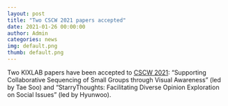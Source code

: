 ```yaml
---
layout: post
title: "Two CSCW 2021 papers accepted"
date: 2021-01-26 00:00:00
author: Admin
categories: news
img: default.png
thumb: default.png
---
```


Two KIXLAB papers have been accepted to <a href="https://cscw.acm.org/2021">CSCW 2021</a>: “Supporting Collaborative Sequencing of Small Groups through Visual Awareness” (led by Tae Soo) and “StarryThoughts: Facilitating Diverse Opinion Exploration on Social Issues” (led by Hyunwoo).
